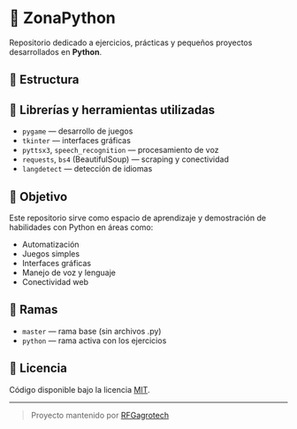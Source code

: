 # 🐍 ZonaPython

Repositorio dedicado a ejercicios, prácticas y pequeños proyectos desarrollados en **Python**.

## 📂 Estructura

## 🧰 Librerías y herramientas utilizadas

- `pygame` — desarrollo de juegos
- `tkinter` — interfaces gráficas
- `pyttsx3`, `speech_recognition` — procesamiento de voz
- `requests`, `bs4` (BeautifulSoup) — scraping y conectividad
- `langdetect` — detección de idiomas

## 🎯 Objetivo

Este repositorio sirve como espacio de aprendizaje y demostración de habilidades con Python en áreas como:

- Automatización
- Juegos simples
- Interfaces gráficas
- Manejo de voz y lenguaje
- Conectividad web

## 📌 Ramas

- `master` — rama base (sin archivos .py)
- `python` — rama activa con los ejercicios

## 📝 Licencia

Código disponible bajo la licencia [MIT](LICENSE).

---

> Proyecto mantenido por [RFGagrotech](https://github.com/RFGagrotech)
